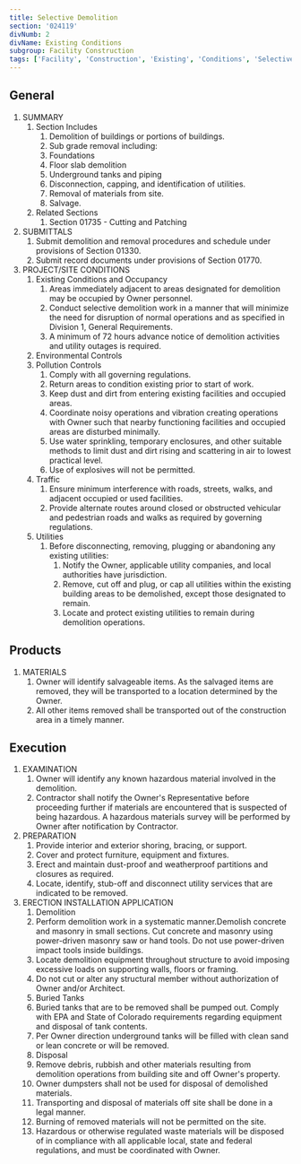 ```yaml
---
title: Selective Demolition
section: '024119'
divNumb: 2
divName: Existing Conditions
subgroup: Facility Construction
tags: ['Facility', 'Construction', 'Existing', 'Conditions', 'Selective', 'Demolition']
---
```


## General

1. SUMMARY
    1. Section Includes
        1. Demolition of buildings or portions of buildings.
        2. Sub grade removal including:
        1. Foundations
        2. Floor slab demolition
        3. Underground tanks and piping
        3. Disconnection, capping, and identification of utilities.
        4. Removal of materials from site.
        5. Salvage.
    2. Related Sections
        1. Section 01735 - Cutting and Patching
2. SUBMITTALS
    1. Submit demolition and removal procedures and schedule under provisions of Section 01330.
    2. Submit record documents under provisions of Section 01770.
3. PROJECT/SITE CONDITIONS
    1. Existing Conditions and Occupancy
        1. Areas immediately adjacent to areas designated for demolition may be occupied by Owner personnel.
        2. Conduct selective demolition work in a manner that will minimize the need for disruption of normal operations and as specified in Division 1, General Requirements.
        3. A minimum of 72 hours advance notice of demolition activities and utility outages is required.
    2. Environmental Controls
    3. Pollution Controls
        1. Comply with all governing regulations.
        2. Return areas to condition existing prior to start of work.
        3. Keep dust and dirt from entering existing facilities and occupied areas.
        4. Coordinate noisy operations and vibration creating operations with Owner such that nearby functioning facilities and occupied areas are disturbed minimally.
        5. Use water sprinkling, temporary enclosures, and other suitable methods to limit dust and dirt rising and scattering in air to lowest practical level.
        6. Use of explosives will not be permitted.
    4. Traffic
        1. Ensure minimum interference with roads, streets, walks, and adjacent occupied or used facilities.
        2. Provide alternate routes around closed or obstructed vehicular and pedestrian roads and walks as required by governing regulations.
    5. Utilities
        1. Before disconnecting, removing, plugging or abandoning any existing utilities:
           1. Notify the Owner, applicable utility companies, and local authorities have jurisdiction.
           2. Remove, cut off and plug, or cap all utilities within the existing building areas to be demolished, except those designated to remain.
           3. Locate and protect existing utilities to remain during demolition operations.

## Products

1. MATERIALS
   1. Owner will identify salvageable items. As the salvaged items are removed, they will be transported to a location determined by the Owner.
   2. All other items removed shall be transported out of the construction area in a timely manner.

## Execution

1. EXAMINATION
   1. Owner will identify any known hazardous material involved in the demolition.
   2. Contractor shall notify the Owner's Representative before proceeding further if materials are encountered that is suspected of being hazardous. A hazardous materials survey will be performed by Owner after notification by Contractor.
2. PREPARATION
   1. Provide interior and exterior shoring, bracing, or support.
   2. Cover and protect furniture, equipment and fixtures.
   3. Erect and maintain dust-proof and weatherproof partitions and closures as required.
   4. Locate, identify, stub-off and disconnect utility services that are indicated to be removed.
3. ERECTION INSTALLATION APPLICATION
   1. Demolition
     1. Perform demolition work in a systematic manner.Demolish concrete and masonry in small sections. Cut concrete and masonry using power-driven masonry saw or hand tools. Do not use power-driven impact tools inside buildings.
     2. Locate demolition equipment throughout structure to avoid imposing excessive loads on supporting walls, floors or framing.
     3. Do not cut or alter any structural member without authorization of Owner and/or Architect.
   2. Buried Tanks
     4. Buried tanks that are to be removed shall be pumped out. Comply with EPA and State of Colorado requirements regarding equipment and disposal of tank contents.
     5. Per Owner direction underground tanks will be filled with clean sand or lean concrete or will be removed.
   3. Disposal
     6. Remove debris, rubbish and other materials resulting from demolition operations from building site and off Owner's property.
     7. Owner dumpsters shall not be used for disposal of demolished materials.
     8. Transporting and disposal of materials off site shall be done in a legal manner.
     9. Burning of removed materials will not be permitted on the site.
     10. Hazardous or otherwise regulated waste materials will be disposed of in compliance with all applicable local, state and federal regulations, and must be coordinated with Owner.
